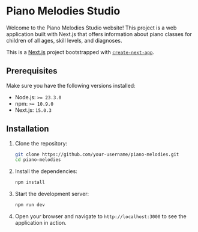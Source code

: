 # Piano Melodies Studio

Welcome to the Piano Melodies Studio website! This project is a web application built with Next.js that offers information about piano classes for children of all ages, skill levels, and diagnoses.

This is a [Next.js](https://nextjs.org) project bootstrapped with [`create-next-app`](https://nextjs.org/docs/app/api-reference/cli/create-next-app).

## Prerequisites

Make sure you have the following versions installed:

- Node.js: `>= 23.3.0`
- npm: `>= 10.9.0`
- Next.js: `15.0.3`

## Installation

1. Clone the repository:
   ```bash
   git clone https://github.com/your-username/piano-melodies.git
   cd piano-melodies
   ```

2. Install the dependencies:
   ```bash
   npm install
   ```

3. Start the development server:
   ```bash
   npm run dev
   ```

4. Open your browser and navigate to `http://localhost:3000` to see the application in action.
